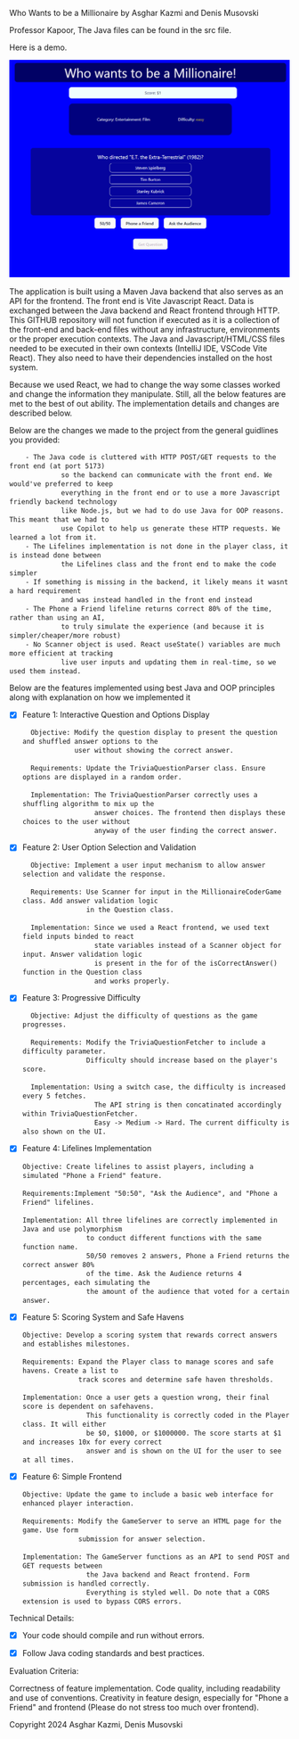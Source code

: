 Who Wants to be a Millionaire by Asghar Kazmi and Denis Musovski

Professor Kapoor, The Java files can be found in the src file.

Here is a demo.

![](https://github.com/AsgharKazmi2005/Trivia/blob/main/Demo.gif)


The application is built using a Maven Java backend that also serves as an API for the frontend. The front end is Vite Javascript React. Data is exchanged between the Java backend and React frontend through HTTP. This GITHUB repository will not function if executed as it is a collection of the front-end and back-end files without any infrastructure, environments or the proper execution contexts. The Java and Javascript/HTML/CSS files needed to be executed in their own contexts (IntelliJ IDE, VSCode Vite React). They also need to have their dependencies installed on the host system.

Because we used React, we had to change the way some classes worked and change the information they manipulate. Still, all the below features are met to the best of out ability. The implementation details and changes are described below.

Below are the changes we made to the project from the general guidlines you provided:
        
        
        - The Java code is cluttered with HTTP POST/GET requests to the front end (at port 5173)
                 so the backend can communicate with the front end. We would've preferred to keep 
                 everything in the front end or to use a more Javascript friendly backend technology 
                 like Node.js, but we had to do use Java for OOP reasons. This meant that we had to
                 use Copilot to help us generate these HTTP requests. We learned a lot from it.
        - The Lifelines implementation is not done in the player class, it is instead done between 
                 the Lifelines class and the front end to make the code simpler
        - If something is missing in the backend, it likely means it wasnt a hard requirement
                 and was instead handled in the front end instead
        - The Phone a Friend lifeline returns correct 80% of the time, rather than using an AI,
                 to truly simulate the experience (and because it is simpler/cheaper/more robust)
        - No Scanner object is used. React useState() variables are much more efficient at tracking
                 live user inputs and updating them in real-time, so we used them instead.

Below are the features implemented using best Java and OOP principles along with explanation on how we implemented it

- [X] Feature 1: Interactive Question and Options Display

        Objective: Modify the question display to present the question and shuffled answer options to the
                   user without showing the correct answer.

        Requirements: Update the TriviaQuestionParser class. Ensure options are displayed in a random order.

        Implementation: The TriviaQuestionParser correctly uses a shuffling algorithm to mix up the 
                        answer choices. The frontend then displays these choices to the user without
                        anyway of the user finding the correct answer.
  

- [X] Feature 2: User Option Selection and Validation

        Objective: Implement a user input mechanism to allow answer selection and validate the response.
      
        Requirements: Use Scanner for input in the MillionaireCoderGame class. Add answer validation logic
                      in the Question class.
      
        Implementation: Since we used a React frontend, we used text field inputs binded to react
                        state variables instead of a Scanner object for input. Answer validation logic
                        is present in the for of the isCorrectAnswer() function in the Question class
                        and works properly.


- [X] Feature 3: Progressive Difficulty

        Objective: Adjust the difficulty of questions as the game progresses.
      
        Requirements: Modify the TriviaQuestionFetcher to include a difficulty parameter.
                      Difficulty should increase based on the player's score.
      
        Implementation: Using a switch case, the difficulty is increased every 5 fetches.
                        The API string is then concatinated accordingly within TriviaQuestionFetcher.
                        Easy -> Medium -> Hard. The current difficulty is also shown on the UI.
        


- [X] Feature 4: Lifelines Implementation

      Objective: Create lifelines to assist players, including a simulated "Phone a Friend" feature.
      
      Requirements:Implement "50:50", "Ask the Audience", and "Phone a Friend" lifelines.
      
      Implementation: All three lifelines are correctly implemented in Java and use polymorphism
                      to conduct different functions with the same function name.
                      50/50 removes 2 answers, Phone a Friend returns the correct answer 80%
                      of the time. Ask the Audience returns 4 percentages, each simulating the
                      the amount of the audience that voted for a certain answer.

- [X] Feature 5: Scoring System and Safe Havens

      Objective: Develop a scoring system that rewards correct answers and establishes milestones.

      Requirements: Expand the Player class to manage scores and safe havens. Create a list to 
                    track scores and determine safe haven thresholds.

      Implementation: Once a user gets a question wrong, their final score is dependent on safehavens.
                      This functionality is correctly coded in the Player class. It will either
                      be $0, $1000, or $1000000. The score starts at $1 and increases 10x for every correct
                      answer and is shown on the UI for the user to see at all times.


- [X] Feature 6: Simple Frontend

      Objective: Update the game to include a basic web interface for enhanced player interaction.
      
      Requirements: Modify the GameServer to serve an HTML page for the game. Use form
                    submission for answer selection.
      
      Implementation: The GameServer functions as an API to send POST and GET requests between
                      the Java backend and React frontend. Form submission is handled correctly.
                      Everything is styled well. Do note that a CORS extension is used to bypass CORS errors.
  
Technical Details:

- [X] Your code should compile and run without errors.
- [X] Follow Java coding standards and best practices.


Evaluation Criteria:

Correctness of feature implementation.
Code quality, including readability and use of conventions.
Creativity in feature design, especially for "Phone a Friend" and frontend (Please do not stress too much over frontend).

Copyright 2024 Asghar Kazmi, Denis Musovski
